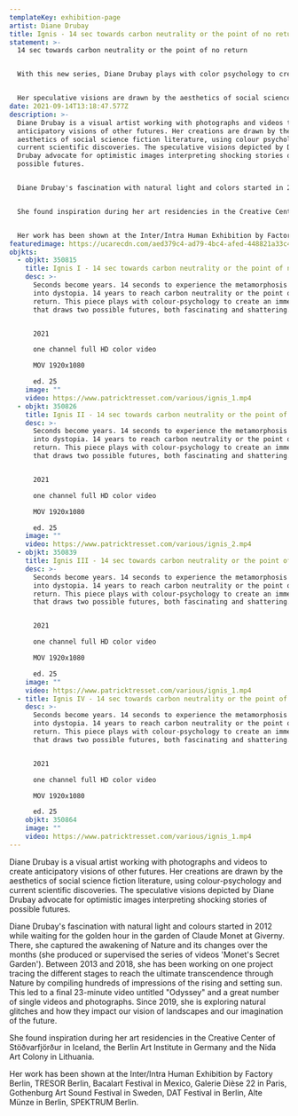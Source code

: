 ```yaml
---
templateKey: exhibition-page
artist: Diane Drubay
title: Ignis - 14 sec towards carbon neutrality or the point of no return
statement: >-
  14 sec towards carbon neutrality or the point of no return 


  With this new series, Diane Drubay plays with color psychology to create an immersion that is both fascinating and shattering. She takes the viewer into an idealized vision of a world where interference colors cover the sky, creating a subjugating sense of calm. In this piece, seconds become years. Gradually this mesmerizing world is being transformed into a darker, but equally fascinating vision. 14 seconds to experience the metamorphosis of utopia into dystopia. 14 years to reach carbon neutrality or the point of no return.


  Her speculative visions are drawn by the aesthetics of social science fiction literature and current climate science discoveries. She advocates for optimistic images interpreting shocking stories of possible futures.
date: 2021-09-14T13:18:47.577Z
description: >-
  Diane Drubay is a visual artist working with photographs and videos to create
  anticipatory visions of other futures. Her creations are drawn by the
  aesthetics of social science fiction literature, using colour psychology and
  current scientific discoveries. The speculative visions depicted by Diane
  Drubay advocate for optimistic images interpreting shocking stories of
  possible futures. 


  Diane Drubay's fascination with natural light and colors started in 2012 while waiting for the golden hour in the garden of Claude Monet at Giverny. There, she captured the awakening of Nature and its changes over the months (she produced or supervised the series of videos 'Monet's Secret Garden'). Between 2013 and 2018, she has been working on one project tracing the different stages to reach the ultimate transcendence through Nature by compiling hundreds of impressions of the rising and setting sun. This led to a final 23-minute video untitled "Odyssey" and a great number of single videos and photographs. Since 2019, she is exploring natural glitches and how they impact our vision of landscapes and our imagination of the future.


  She found inspiration during her art residencies in the Creative Center of Stöðvarfjörður in Iceland, the Berlin Art Institute in Germany, and the Nida Art Colony in Lithuania.


  Her work has been shown at the Inter/Intra Human Exhibition by Factory Berlin, TRESOR Berlin, Bacalart Festival in Mexico, Galerie Dièse 22 in Paris, Gothenburg Art Sound Festival in Sweden, DAT Festival in Berlin, Alte Münze in Berlin, SPEKTRUM Berlin.
featuredimage: https://ucarecdn.com/aed379c4-ad79-4bc4-afed-448821a33c48/
objkts:
  - objkt: 350815
    title: Ignis I - 14 sec towards carbon neutrality or the point of no return
    desc: >-
      Seconds become years. 14 seconds to experience the metamorphosis of utopia
      into dystopia. 14 years to reach carbon neutrality or the point of no
      return. This piece plays with colour-psychology to create an immersion
      that draws two possible futures, both fascinating and shattering.


      2021

      one channel full HD color video

      MOV 1920x1080

      ed. 25
    image: ""
    video: https://www.patricktresset.com/various/ignis_1.mp4
  - objkt: 350826
    title: Ignis II - 14 sec towards carbon neutrality or the point of no return
    desc: >-
      Seconds become years. 14 seconds to experience the metamorphosis of utopia
      into dystopia. 14 years to reach carbon neutrality or the point of no
      return. This piece plays with colour-psychology to create an immersion
      that draws two possible futures, both fascinating and shattering.


      2021

      one channel full HD color video

      MOV 1920x1080

      ed. 25
    image: ""
    video: https://www.patricktresset.com/various/ignis_2.mp4
  - objkt: 350839
    title: Ignis III - 14 sec towards carbon neutrality or the point of no return
    desc: >-
      Seconds become years. 14 seconds to experience the metamorphosis of utopia
      into dystopia. 14 years to reach carbon neutrality or the point of no
      return. This piece plays with colour-psychology to create an immersion
      that draws two possible futures, both fascinating and shattering.


      2021

      one channel full HD color video

      MOV 1920x1080

      ed. 25
    image: ""
    video: https://www.patricktresset.com/various/ignis_1.mp4
  - title: Ignis IV - 14 sec towards carbon neutrality or the point of no return
    desc: >-
      Seconds become years. 14 seconds to experience the metamorphosis of utopia
      into dystopia. 14 years to reach carbon neutrality or the point of no
      return. This piece plays with colour-psychology to create an immersion
      that draws two possible futures, both fascinating and shattering.


      2021

      one channel full HD color video

      MOV 1920x1080

      ed. 25
    objkt: 350864
    image: ""
    video: https://www.patricktresset.com/various/ignis_1.mp4
---
```


Diane Drubay is a visual artist working with photographs and videos to create anticipatory visions of other futures. Her creations are drawn by the aesthetics of social science fiction literature, using colour-psychology and current scientific discoveries. The speculative visions depicted by Diane Drubay advocate for optimistic images interpreting shocking stories of possible futures.

Diane Drubay's fascination with natural light and colours started in 2012 while waiting for the golden hour in the garden of Claude Monet at Giverny. There, she captured the awakening of Nature and its changes over the months (she produced or supervised the series of videos 'Monet's Secret Garden'). Between 2013 and 2018, she has been working on one project tracing the different stages to reach the ultimate transcendence through Nature by compiling hundreds of impressions of the rising and setting sun. This led to a final 23-minute video untitled "Odyssey" and a great number of single videos and photographs. Since 2019, she is exploring natural glitches and how they impact our vision of landscapes and our imagination of the future.

She found inspiration during her art residencies in the Creative Center of Stöðvarfjörður in Iceland, the Berlin Art Institute in Germany and the Nida Art Colony in Lithuania.

Her work has been shown at the Inter/Intra Human Exhibition by Factory Berlin, TRESOR Berlin, Bacalart Festival in Mexico, Galerie Dièse 22 in Paris, Gothenburg Art Sound Festival in Sweden, DAT Festival in Berlin, Alte Münze in Berlin, SPEKTRUM Berlin.
